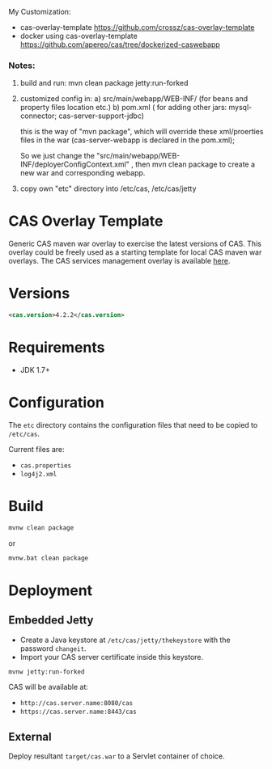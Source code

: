 My Customization:

* cas-overlay-template
    https://github.com/crossz/cas-overlay-template
* docker using cas-overlay-template
    https://github.com/apereo/cas/tree/dockerized-caswebapp

### Notes:

1. build and run: mvn clean package jetty:run-forked
2. customized config in: 
    a) src/main/webapp/WEB-INF/ (for beans and property files location etc.)
    b) pom.xml ( for adding other jars: mysql-connector; cas-server-support-jdbc)

    this is the way of "mvn package", which will override these xml/proerties files in the war (cas-server-webapp is declared in the pom.xml); 

    So we just change the "src/main/webapp/WEB-INF/deployerConfigContext.xml" , then mvn clean package to create a new war and corresponding webapp.

3. copy own "etc" directory into /etc/cas, /etc/cas/jetty



CAS Overlay Template
============================

Generic CAS maven war overlay to exercise the latest versions of CAS. This overlay could be freely used as a starting template for local CAS maven war overlays. The CAS services management overlay is available [here](https://github.com/Jasig/cas-services-management-overlay).

# Versions
```xml
<cas.version>4.2.2</cas.version>
```

# Requirements
* JDK 1.7+

# Configuration

The `etc` directory contains the configuration files that need to be copied to `/etc/cas`.

Current files are:

* `cas.properties`
* `log4j2.xml`

# Build

```bash
mvnw clean package
```

or

```bash
mvnw.bat clean package
```

# Deployment

## Embedded Jetty

* Create a Java keystore at `/etc/cas/jetty/thekeystore` with the password `changeit`.
* Import your CAS server certificate inside this keystore.

```bash
mvnw jetty:run-forked
```

CAS will be available at:

* `http://cas.server.name:8080/cas`
* `https://cas.server.name:8443/cas`

## External
Deploy resultant `target/cas.war` to a Servlet container of choice.
